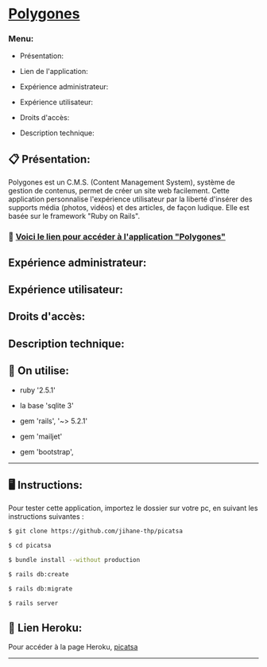# [Polygones](https://polygones.herokuapp.com/) #


### Menu: ###

- Présentation: 

- Lien de l'application:

- Expérience administrateur:

- Expérience utilisateur:

- Droits d'accès:

- Description technique:




## :clipboard: Présentation: ##  
 
 Polygones est un C.M.S. (Content Management System), système de gestion de contenus, permet de créer un site web facilement. Cette application personnalise l'expérience utilisateur par la liberté d'insérer des supports média (photos, vidéos) et des articles, de façon ludique. Elle est basée sur le framework "Ruby on Rails". 



### :rocket: [Voici le lien pour accéder à l'application "Polygones"](https://polygones.herokuapp.com/)



## Expérience administrateur:



## Expérience utilisateur:


## Droits d'accès:


## Description technique:


## :gem: On utilise: ##

* ruby '2.5.1'

* la base 'sqlite 3'

* gem 'rails', '~> 5.2.1'

* gem 'mailjet'

* gem 'bootstrap', 


------------------------------
## :desktop_computer: Instructions: ##

Pour tester cette application, importez le dossier sur votre pc, en suivant les instructions suivantes :


```sh
$ git clone https://github.com/jihane-thp/picatsa

$ cd picatsa

$ bundle install --without production

$ rails db:create

$ rails db:migrate

$ rails server
```

## :rocket: Lien Heroku: ##

Pour accéder à la page Heroku, [picatsa](https://dev2-picatsa.herokuapp.com)

--------
